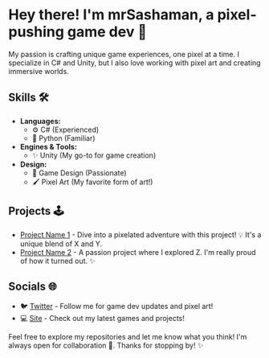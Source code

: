 # Hey there! I'm mrSashaman, a pixel-pushing game dev 👾

My passion is crafting unique game experiences, one pixel at a time. I specialize in C# and Unity, but I also love working with pixel art and creating immersive worlds.

## Skills 🛠️

- **Languages:**
    - ⚙️ C# (Experienced)
    - 🐍 Python (Familiar)
- **Engines & Tools:**
    - ✨ Unity (My go-to for game creation)
- **Design:**
    - 🎨 Game Design (Passionate)
    - 🖌️ Pixel Art (My favorite form of art!)

## Projects 🕹️

- [Project Name 1](link-to-repo-1) - Dive into a pixelated adventure with this project! 💡 It's a unique blend of X and Y.
- [Project Name 2](link-to-repo-2) - A passion project where I explored Z. I'm really proud of how it turned out. ✨

## Socials 🌐

- 🐦 [Twitter](https://x.com/MrSashaman) - Follow me for game dev updates and pixel art!
- 💻 [Site](https://steelfoxgames.fun/) - Check out my latest games and projects!

Feel free to explore my repositories and let me know what you think! I'm always open for collaboration 👾. Thanks for stopping by! ✨
